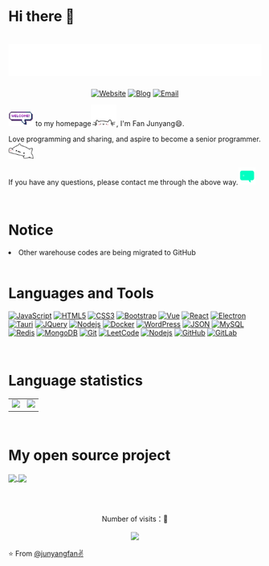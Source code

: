 # Hi there 👋

<!-- 动态打字效果 -->
<h1 align="center">
  <a href="https://www.fanjunyang.zone">
    <img src="./images/hello.svg">
  </a>
</h1>

<!-- 个人资料 -->
<p align="center">
  <a href="https://fanjunyang.zone" target="_blank"><img alt="Website" src="https://img.shields.io/badge/Website-fanjunyang.zone-blue?style=flat&logo=google-chrome"></a>
  <a href="https://blog.fanjunyang.zone" target="_blank"><img alt="Blog" src="https://img.shields.io/badge/Blog-blog.fanjunyang.zone-blue?style=flat&logo=google-chrome"></a>
  <a href="mailto:isjunyang.fan@gmail.com"><img alt="Email" src="https://img.shields.io/badge/Gmail-isjunyang.fan%40gmail.com-%23FCA121?style=flat&logo=gmail"></a>
</p>


<!-- 个人介绍 -->
<img src="./images/welcomeglitch.gif" width="50px" />  to my homepage<img src="./images/giphy.webp" width="50">, I'm Fan Junyang😄.

Love programming and sharing, and aspire to become a senior programmer.<img src="./images/bongocat.gif" width="50px" />

If you have any questions, please contact me through the above way.<img src="./images/chat.gif" height="35px" />


<br />

# Notice

<li>Other warehouse codes are being migrated to GitHub</li>

<br />

<!-- 个人技能&工具介绍 -->
# Languages and Tools

[![JavaScript](https://img.shields.io/badge/-JavaScript-black?style=flat&logo=javascript&link=https://github.com/junyangfan)](https://github.com/junyangfan) 
[![HTML5](https://img.shields.io/badge/-HTML5-E34F26?style=flat&logo=html5&logoColor=white&link=https://github.com/junyangfan)](https://github.com/junyangfan) 
[![CSS3](https://img.shields.io/badge/-CSS3-1572B6?style=flat&logo=css3&link=https://github.com/junyangfan)](https://github.com/junyangfan) 
[![Bootstrap](https://img.shields.io/badge/-Bootstrap-563D7C?style=flat&logo=bootstrap&link=https://github.com/junyangfan)](https://github.com/junyangfan) 
[![Vue](https://img.shields.io/badge/-Vue-orange?style=flat&logo=Vue.js&link=https://github.com/junyangfan)](https://github.com/junyangfan) 
[![React](https://img.shields.io/badge/-React-black?style=flat&logo=react&link=https://github.com/junyangfan)](https://github.com/junyangfan) 
[![Electron](https://img.shields.io/badge/-Electron-gray?style=flat&logo=electron&link=https://github.com/junyangfan)](https://github.com/junyangfan) 
[![Tauri](https://img.shields.io/badge/-Tauri-%23FCA121?style=flat&logo=Tauri&link=https://github.com/junyangfan)](https://gitlab.com/junyangfan) 
[![JQuery](https://img.shields.io/badge/-JQuery-blue?style=flat&logo=jquery&link=https://github.com/junyangfan)](https://github.com/junyangfan) 
[![Nodejs](https://img.shields.io/badge/-Nodejs-green?style=flat&logo=Node.js&link=https://github.com/junyangfan)](https://github.com/junyangfan) 
[![Docker](https://img.shields.io/badge/-Docker-black?style=flat&logo=docker&link=https://github.com/junyangfan)](https://github.com/junyangfan) 
[![WordPress](https://img.shields.io/badge/-WordPress-blue?style=flat&logo=wordpress&link=https://github.com/junyangfan)](https://github.com/junyangfan) 
[![JSON](https://img.shields.io/badge/-json-02569B?style=flat&logo=json&link=https://github.com/junyangfan)](https://github.com/junyangfan)
[![MySQL](https://img.shields.io/badge/-MySQL-black?style=flat&logo=mysql&link=https://github.com/junyangfan)](https://github.com/junyangfan)
[![Redis](https://img.shields.io/badge/-Redis-black?style=flat&logo=redis&link=https://github.com/junyangfan)](https://github.com/junyangfan) 
[![MongoDB](https://img.shields.io/badge/-MongoDB-FCA121?style=flat&logo=mongodb&link=https://github.com/junyangfan)](https://github.com/junyangfan)
[![Git](https://img.shields.io/badge/-Git-black?style=flat&logo=git&link=https://github.com/junyangfan)](https://github.com/junyangfan) 
[![LeetCode](https://img.shields.io/badge/-LeetCode-02569B?style=flat&logo=leetCode&link=https://github.com/junyangfan)](https://github.com/junyangfan)
[![Nodejs](https://img.shields.io/badge/-Nodejs-black?style=flat&logo=Node.js&link=https://github.com/junyangfan)](https://github.com/junyangfan) 
[![GitHub](https://img.shields.io/badge/-GitHub-181717?style=flat&logo=github&link=https://github.com/junyangfan)](https://github.com/junyangfan)
[![GitLab](https://img.shields.io/badge/-GitLab-FCA121?style=flat&logo=gitlab&link=https://github.com/junyangfan)](https://gitlab.com/junyangfan) 



<br />

# Language statistics

<!-- 个人使用的最多的语言 仓库 Star 数 -->
<!-- [![Top Langs](https://github-readme-stats.vercel.app/api/top-langs/?username=junyangfan&layout=compact)](https://github.com/junyangfan/github-readme-stats)
[![Top Langs](https://github-readme-stats.vercel.app/api/top-langs/?username=junyangfan)](https://github.com/junyangfan/# github-readme-stats) -->

<!-- ![Fancy's GitHub stats](https://github-readme-stats.vercel.app/api?username=junyangfan&show_icons=true&theme=tokyonight) -->

<table align="center">
  <tr>
    <td>
      <img src="https://github-readme-stats.vercel.app/api/top-langs/?username=junyangfan&theme=tokyonight" />
    </td>
    <td>
      <img src="https://github-readme-stats.vercel.app/api?username=junyangfan&show_icons=true&theme=tokyonight" />
    </td>
  </tr>
</table>

<!-- GitHub Activity Graph
<table align="center">
  <tr>
    <td colspan="2">
      <img src="https://activity-graph.herokuapp.com/graph?username=junyangfan&theme=xcode&bg_color=FF000000&hide_border=true" />
    </td>
  </tr>
</table> -->

<br />

# My open source project

<!-- 开源项目 -->
<p align="left">
  <a href="https://github.com/junyangfan/chat">
    <img align="center" src="https://github-readme-stats.vercel.app/api/pin/?username=junyangfan&repo=chat&theme=radical" />
  </a>
  <a href="https://github.com/junyangfan/management-system">
    <img align="center" src="https://github-readme-stats.vercel.app/api/pin/?username=junyangfan&repo=management-system&theme=radical" />
  </a>
</p>


<br /><br />
<!-- 访问量统计 -->
<p align="center"> 
  Number of visits：👀<br /><br />
  <img src="https://profile-counter.glitch.me/junyangfan/count.svg" />
</p>

⭐️ From [@junyangfan✌](https://github.com/junyangfan)

<!--
**junyangfan/junyangfan** is a ✨ _special_ ✨ repository because its `README.md` (this file) appears on your GitHub profile.

Here are some ideas to get you started:

- 🔭 I’m currently working on ...
- 🌱 I’m currently learning ...
- 👯 I’m looking to collaborate on ...
- 🤔 I’m looking for help with ...
- 💬 Ask me about ...
- 📫 How to reach me: ...
- 😄 Pronouns: ...
- ⚡ Fun fact: ...
-->
